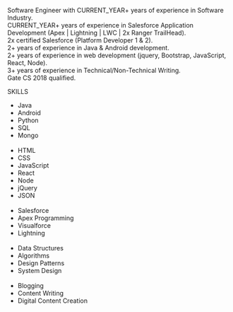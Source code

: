 Software Engineer with CURRENT_YEAR+ years of experience in Software Industry.<br />
CURRENT_YEAR+ years of experience in Salesforce Application Development (Apex | Lightning | LWC | 2x Ranger TrailHead).<br />
2x certified Salesforce (Platform Developer 1 & 2).<br />
2+ years of experience in Java & Android development.<br />
2+ years of experience in web development (jquery, Bootstrap, JavaScript, React, Node).<br />
3+ years of experience in Technical/Non-Technical Writing.<br />
Gate CS 2018 qualified.<br />


SKILLS

<ul>
      			<li>Java</li>
			<li>Android</li>
			<li>Python</li>
			<li>SQL</li>
			<li>Mongo</li>
			<br/>
			<li>HTML</li>
			<li>CSS</li>
			<li>JavaScript</li>
			<li>React</li>
			<li>Node</li>
			<li>jQuery</li>
			<li>JSON</li>
			<br/>
			<li>Salesforce</li>
			<li>Apex Programming</li>
			<li>Visualforce</li>
			<li>Lightning</li>
			<br/>
			<li>Data Structures</li>
			<li>Algorithms</li>
			<li>Design Patterns</li>
			<li>System Design</li>
			<br/>
			<li>Blogging</li>
			<li>Content Writing</li>
			<li>Digital Content Creation</li>
			
</ul>


